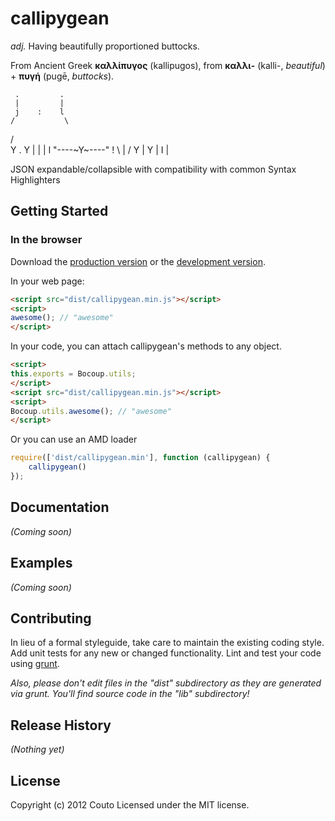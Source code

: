 # callipygean
_adj._ Having beautifully proportioned buttocks.

From Ancient Greek __καλλίπυγος__ (kallipugos), from __καλλι-__ (kalli-, _beautiful_) + __πυγή__ (pugē, _buttocks_).


     .         .
     |         |
     j    :    l
    /           \
   /             \
  Y       .       Y
  |       |       |
  l "----~Y~----" !
   \      |      /
    Y     |     Y
    |     I     |


JSON expandable/collapsible with compatibility with common Syntax Highlighters

## Getting Started

### In the browser
Download the [production version][min] or the [development version][max].

[min]: https://raw.github.com/Couto/callipygean/master/dist/callipygean.min.js
[max]: https://raw.github.com/Couto/callipygean/master/dist/callipygean.js

In your web page:

```html
<script src="dist/callipygean.min.js"></script>
<script>
awesome(); // "awesome"
</script>
```

In your code, you can attach callipygean's methods to any object.

```html
<script>
this.exports = Bocoup.utils;
</script>
<script src="dist/callipygean.min.js"></script>
<script>
Bocoup.utils.awesome(); // "awesome"
</script>
```

Or you can use an AMD loader

```javascript
require(['dist/callipygean.min'], function (callipygean) {
    callipygean()
});
```

## Documentation
_(Coming soon)_

## Examples
_(Coming soon)_

## Contributing
In lieu of a formal styleguide, take care to maintain the existing coding style. Add unit tests for any new or changed functionality. Lint and test your code using [grunt](https://github.com/cowboy/grunt).

_Also, please don't edit files in the "dist" subdirectory as they are generated via grunt. You'll find source code in the "lib" subdirectory!_

## Release History
_(Nothing yet)_

## License
Copyright (c) 2012 Couto
Licensed under the MIT license.
